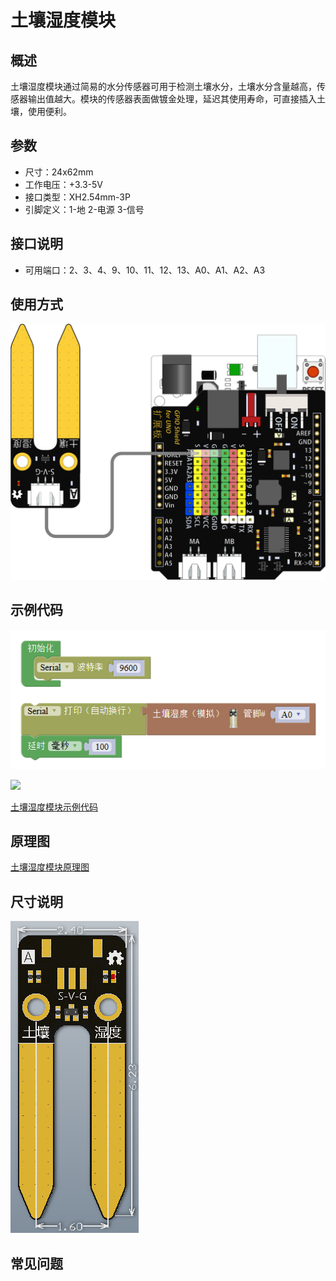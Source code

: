 # 土壤湿度模块

## 概述

土壤湿度模块通过简易的水分传感器可用于检测土壤水分，土壤水分含量越高，传感器输出值越大。模块的传感器表面做镀金处理，延迟其使用寿命，可直接插入土壤，使用便利。

## 参数

* 尺寸：24x62mm
* 工作电压：+3.3-5V
* 接口类型：XH2.54mm-3P
* 引脚定义：1-地 2-电源 3-信号

## 接口说明

* 可用端口：2、3、4、9、10、11、12、13、A0、A1、A2、A3

## 使用方式

![](../../.gitbook/assets/arduino-18.png)

## 示例代码

![](../../.gitbook/assets/arduino-82.png)

![](https://github.com/Haohaodada-official/docs/tree/18bb63875067e7be35884f09a3111e6c5fb4cc8c/.gitbook/assets/arduino-53.png)

[土壤湿度模块示例代码](http://www.haohaodada.com/show.php?id=956410)

## 原理图

[土壤湿度模块原理图](https://github.com/Haohaodada-official/haohaodada-docs/blob/master/原理图/土壤湿度传感器.pdf)

## 尺寸说明

![](../../.gitbook/assets/arduino-05.png)

## 常见问题

